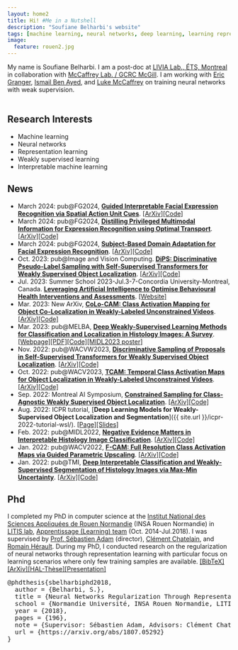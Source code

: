 ```yaml
---
layout: home2
title: Hi! #Me in a Nutshell
description: "Soufiane Belharbi's website"
tags: [machine learning, neural networks, deep learning, learning representations, academic, page, soufiane belharbi, montreal, canada, ÉTS, École de technologie supérieure, LIVIA lab, LITIS lab, Rouen, France]
image:
  feature: rouen2.jpg
---
```


My name is Soufiane Belharbi. I am a post-doc at [LIVIA Lab., ÉTS, Montreal](https://liviamtl.ca/) in collaboration with [McCaffrey Lab. / GCRC McGill](https://mccaffreylab.mcgill.ca/McCaffreyLab.html). I am working with [Eric Granger](https://www.etsmtl.ca/en/research/professors/egranger), [Ismail Ben Ayed](http://profs.etsmtl.ca/ibenayed/), and [Luke McCaffrey](https://mcgillgcrc.com/research/members/mccaffrey) on training neural networks with weak supervision.
<br/>
<br/>




## Research Interests
* Machine learning
* Neural networks
* Representation learning
* Weakly supervised learning
* Interpretable machine learning


## News
* March 2024: pub@FG2024, [**Guided Interpretable Facial Expression Recognition via Spatial Action Unit Cues**](https://arxiv.org/abs/2402.00281). <a href="https://arxiv.org/abs/2402.00281">[ArXiv]</a><a href="https://github.com/sbelharbi/interpretable-fer-aus">[Code]</a>
* March 2024: pub@FG2024, [**Distilling Privileged Multimodal Information for Expression Recognition using Optimal Transport**](https://arxiv.org/abs/2401.15489). <a href="https://arxiv.org/abs/2401.15489">[ArXiv]</a><a href="https://github.com/haseebaslam95/PKDOT">[Code]</a>
* March 2024: pub@FG2024, [**Subject-Based Domain Adaptation for Facial Expression Recognition**](https://arxiv.org/abs/2312.05632). <a href="https://arxiv.org/abs/2312.05632">[ArXiv]</a><a href="https://github.com/osamazeeshan/Subject-Based-Domain-Adaptation-for-FER">[Code]</a>
* Oct. 2023: pub@Image and Vision Computing. [**DiPS: Discriminative Pseudo-Label Sampling with Self-Supervised Transformers for Weakly Supervised Object Localization**](https://arxiv.org/abs/2310.06196). <a href="https://arxiv.org/abs/2310.06196">[ArXiv]</a><a href="https://github.com/shakeebmurtaza/dips">[Code]</a>
* Jul. 2023: Summer School 2023-Jul.3-7-Concordia University-Montreal, Canada. [**Leveraging Artificial Intelligence to Optimise Behavioural Health Interventions and Assessments**](https://frqs-ai-summerschool23.squarespace.com/). <a href="https://frqs-ai-summerschool23.squarespace.com/">[Website]</a>
* Mar. 2023: New ArXiv, [**CoLo-CAM: Class Activation Mapping for Object Co-Localization in Weakly-Labeled Unconstrained Videos**](https://arxiv.org/abs/2303.09044). <a href="https://arxiv.org/abs/2303.09044">[ArXiv]</a><a href="https://github.com/sbelharbi/colo-cam">[Code]</a>
* Mar. 2023: pub@MELBA, [**Deep Weakly-Supervised Learning Methods for Classification and Localization in Histology Images: A Survey**](https://www.melba-journal.org/papers/2023:004.html). <a href="https://www.melba-journal.org/papers/2023:004.html">[Webpage]</a><a href="https://www.melba-journal.org/pdf/2023:004.pdf">[PDF]</a><a href="https://github.com/jeromerony/survey_wsl_histology">[Code]</a><a href="/publications/2023/poster-midl-2023.pdf">[MIDL2023 poster]</a>
* Nov. 2022: pub@WACVW2023, [**Discriminative Sampling of Proposals in Self-Supervised Transformers for Weakly Supervised Object Localization**](https://arxiv.org/abs/2209.09209). <a href="https://arxiv.org/abs/2209.09209">[ArXiv]</a><a href="https://github.com/shakeebmurtaza/dips">[Code]</a>
* Oct. 2022: pub@WACV2023, [**TCAM: Temporal Class Activation Maps for Object Localization in Weakly-Labeled Unconstrained Videos**](https://arxiv.org/abs/2208.14542). <a href="https://arxiv.org/abs/2208.14542">[ArXiv]</a><a href="https://github.com/sbelharbi/tcam-wsol-video">[Code]</a>
* Sep. 2022: Montreal AI Symposium, [**Constrained Sampling for Class-Agnostic Weakly Supervised Object Localization**](https://arxiv.org/abs/2209.09195). <a href="https://arxiv.org/abs/2209.09195">[ArXiv]</a><a href="https://github.com/shakeebmurtaza/dips">[Code]</a>
* Aug. 2022: ICPR tutorial, [**Deep Learning Models for Weakly-Supervised Object Localization and Segmentation**]({{ site.url }}/icpr-2022-tutorial-wsl/). <a href="/icpr-2022-tutorial-wsl">[Page]</a><a href="/publications/icpr-tutorial-wsl-2022/slides.pdf">[Slides]</a>
* Feb. 2022: pub@MIDL2022, [**Negative Evidence Matters in Interpretable Histology Image Classification**](https://arxiv.org/abs/2201.02445). <a href="https://arxiv.org/abs/2201.02445">[ArXiv]</a><a href="https://github.com/sbelharbi/negev">[Code]</a>
* Jan. 2022: pub@WACV2022, [**F-CAM: Full Resolution Class Activation Maps via Guided Parametric Upscaling**](https://arxiv.org/abs/2109.07069). <a href="https://arxiv.org/abs/2109.07069">[ArXiv]</a><a href="https://github.com/sbelharbi/fcam-wsol">[Code]</a>
* Jan. 2022: pub@TMI, [**Deep Interpretable Classification and Weakly-Supervised Segmentation of Histology Images via Max-Min Uncertainty**](https://arxiv.org/abs/2011.07221). <a href="https://arxiv.org/abs/2011.07221">[ArXiv]</a><a href="https://github.com/sbelharbi/deep-wsl-histo-min-max-uncertainty">[Code]</a>



## Phd
I completed my PhD in computer science at the [Institut National des Sciences Appliquées de Rouen Normandie](http://www.insa-rouen.fr/en) (INSA Rouen Normandie) in
[LITIS lab](http://www.litislab.fr/),
[Apprentissage (Learning) team](http://www.litislab.fr/equipe/docapp/) (Oct.
2014-Jul.2018). I was
supervised by [Prof. Sébastien Adam](http://pagesperso.litislab.fr/sebadam/) (director), [Clément Chatelain](http://pagesperso.litislab.fr/cchatelain/), and
[Romain Hérault](https://asi.insa-rouen.fr/enseignants/~rherault/pelican/). During my PhD, I conducted research on the regularization of neural networks through representation learning with particular focus on learning scenarios where only few training samples are available. <a href="javascript:toggleBibtex('sbelharbiphd2018')">[BibTeX]</a>
<a href="https://arxiv.org/abs/1807.05292">[ArXiv]</a><a href="https://tel.archives-ouvertes.fr/tel-01835035">[HAL-Thèse]</a><a href="/publications/2018/presentation-phd-defense-2018.pdf">[Presentation]</a>
<div id="bib_sbelharbiphd2018" class="bibtex noshow">
<pre>
@phdthesis{sbelharbiphd2018,
  author = {Belharbi, S.},
  title = {Neural Networks Regularization Through Representation Learning},
  school = {Normandie Université, INSA Rouen Normandie, LITIS laboratory},
  year = {2018},
  pages = {196},
  note = {Supervisor: Sébastien Adam, Advisors: Clément Chatelain, Romain Hérault},
  url = {https://arxiv.org/abs/1807.05292}
}
</pre>
</div>
